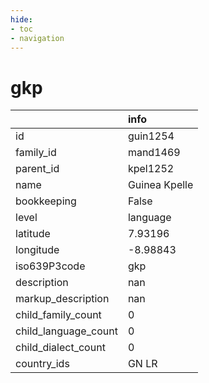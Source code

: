 ```yaml
---
hide:
- toc
- navigation
---
```

# gkp
|                      | info          |
|:---------------------|:--------------|
| id                   | guin1254      |
| family_id            | mand1469      |
| parent_id            | kpel1252      |
| name                 | Guinea Kpelle |
| bookkeeping          | False         |
| level                | language      |
| latitude             | 7.93196       |
| longitude            | -8.98843      |
| iso639P3code         | gkp           |
| description          | nan           |
| markup_description   | nan           |
| child_family_count   | 0             |
| child_language_count | 0             |
| child_dialect_count  | 0             |
| country_ids          | GN LR         |
